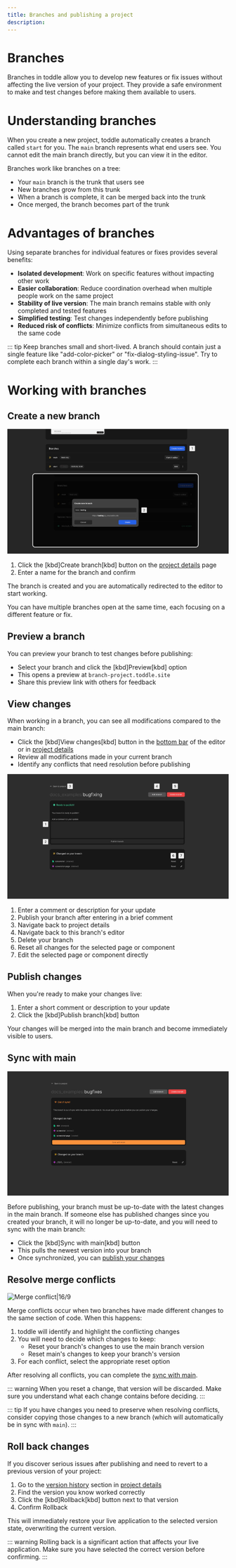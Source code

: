 ```yaml
---
title: Branches and publishing a project
description:
---
```


# Branches
Branches in toddle allow you to develop new features or fix issues without affecting the live version of your project. They provide a safe environment to make and test changes before making them available to users.

# Understanding branches
When you create a new project, toddle automatically creates a branch called `start` for you. The `main` branch represents what end users see. You cannot edit the main branch directly, but you can view it in the editor.

Branches work like branches on a tree:
- Your `main` branch is the trunk that users see
- New branches grow from this trunk
- When a branch is complete, it can be merged back into the trunk
- Once merged, the branch becomes part of the trunk

# Advantages of branches
Using separate branches for individual features or fixes provides several benefits:
- **Isolated development**: Work on specific features without impacting other work
- **Easier collaboration**: Reduce coordination overhead when multiple people work on the same project
- **Stability of live version**: The main branch remains stable with only completed and tested features
- **Simplified testing**: Test changes independently before publishing
- **Reduced risk of conflicts**: Minimize conflicts from simultaneous edits to the same code

::: tip
Keep branches small and short-lived. A branch should contain just a single feature like "add-color-picker" or "fix-dialog-styling-issue". Try to complete each branch within a single day's work.
:::

# Working with branches
## Create a new branch
![Create new branch|16/9](create-new-branch.webp)

1. Click the [kbd]Create branch[kbd] button on the [project details](/get-started/project-details) page
2. Enter a name for the branch and confirm

The branch is created and you are automatically redirected to the editor to start working.

You can have multiple branches open at the same time, each focusing on a different feature or fix.

## Preview a branch
You can preview your branch to test changes before publishing:
- Select your branch and click the [kbd]Preview[kbd] option
- This opens a preview at `branch-project.toddle.site`
- Share this preview link with others for feedback

## View changes
When working in a branch, you can see all modifications compared to the main branch:
- Click the [kbd]View changes[kbd] button in the [bottom bar](/the-editor/bottom-bar) of the editor or in [project details](/get-started/project-details)
- Review all modifications made in your current branch
- Identify any conflicts that need resolution before publishing

![View changes|16/9](view-changes.webp)

1. Enter a comment or description for your update
2. Publish your branch after entering in a brief comment
3. Navigate back to project details
4. Navigate back to this branch's editor
5. Delete your branch
6. Reset all changes for the selected page or component
7. Edit the selected page or component directly

## Publish changes
When you're ready to make your changes live:
1. Enter a short comment or description to your update
2. Click the [kbd]Publish branch[kbd] button

Your changes will be merged into the main branch and become immediately visible to users.

## Sync with main
![Sync with main|16/9](sync-with-main.webp)

Before publishing, your branch must be up-to-date with the latest changes in the main branch. If someone else has published changes since you created your branch, it will no longer be up-to-date, and you will need to sync with the main branch:
- Click the [kbd]Sync with main[kbd] button
- This pulls the newest version into your branch
- Once synchronized, you can [publish your changes](#publish-changes)

## Resolve merge conflicts
![Merge conflict|16/9](merge-conflict.webp)

Merge conflicts occur when two branches have made different changes to the same section of code. When this happens:
1. toddle will identify and highlight the conflicting changes
2. You will need to decide which changes to keep:
    - Reset your branch's changes to use the main branch version
    - Reset main's changes to keep your branch's version
3. For each conflict, select the appropriate reset option

After resolving all conflicts, you can complete the [sync with main](#sync-with-main).

::: warning
When you reset a change, that version will be discarded. Make sure you understand what each change contains before deciding.
:::

::: tip
If you have changes you need to preserve when resolving conflicts, consider copying those changes to a new branch (which will automatically be in sync with `main`).
:::

## Roll back changes
If you discover serious issues after publishing and need to revert to a previous version of your project:
1. Go to the [version history](/get-started/project-details#version-history) section in [project details](/get-started/project-details)
2. Find the version you know worked correctly
3. Click the [kbd]Rollback[kbd] button next to that version
4. Confirm Rollback

This will immediately restore your live application to the selected version state, overwriting the current version.

::: warning
Rolling back is a significant action that affects your live application. Make sure you have selected the correct version before confirming.
:::